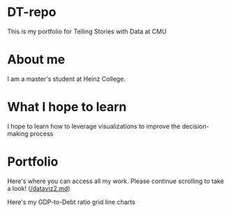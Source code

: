 # DT-repo
This is my portfolio for Telling Stories with Data at CMU

# About me
I am a master's student at Heinz College.

# What I hope to learn
I hope to learn how to leverage visualizations to improve the decision-making process

# Portfolio
Here's where you can access all my work. Please continue scrolling to take a look! 
([/dataviz2.md](https://yushchen.github.io/DT-repo/dataviz2))

Here's my GDP-to-Debt ratio grid line charts
<div class="flourish-embed flourish-chart" data-src="visualisation/11146828"><script src="https://public.flourish.studio/resources/embed.js"></script></div>

